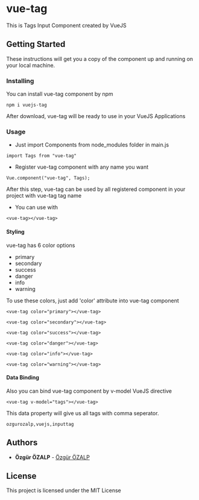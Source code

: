 # vue-tag

This is Tags Input Component created by VueJS

## Getting Started

These instructions will get you a copy of the component up and running on your local machine.

### Installing

You can install vue-tag component by npm

```
npm i vuejs-tag
```

After download, vue-tag will be ready to use in your VueJS Applications

### Usage

* Just import Components from node_modules folder in main.js

```
import Tags from "vue-tag"
```

* Register vue-tag component with any name you want

```
Vue.component("vue-tag", Tags);
```

After this step, vue-tag can be used by all registered component in your project with vue-tag tag name 

* You can use with <vue-tag></vue-tag>

```
<vue-tag></vue-tag>
```

#### Styling

vue-tag has 6 color options

* primary
* secondary
* success
* danger
* info
* warning

To use these colors, just add 'color' attribute into vue-tag component

```
<vue-tag color="primary"></vue-tag>
```

```
<vue-tag color="secondary"></vue-tag>
```

```
<vue-tag color="success"></vue-tag>
```

```
<vue-tag color="danger"></vue-tag>
```

```
<vue-tag color="info"></vue-tag>
```

```
<vue-tag color="warning"></vue-tag>
```

#### Data Binding

Also you can bind vue-tag component by v-model VueJS directive

```
<vue-tag v-model="tags"></vue-tag>
```

This data property will give us all tags with comma seperator.

```
ozgurozalp,vuejs,inputtag
```

## Authors

* **Özgür ÖZALP** - [Özgür ÖZALP](https://github.com/ozgurozalp)

## License

This project is licensed under the MIT License
